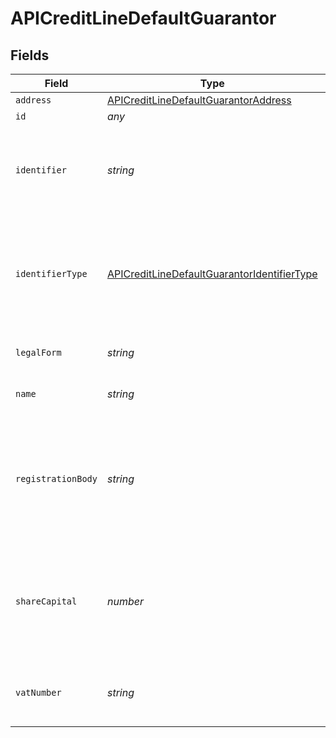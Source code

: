 # APICreditLineDefaultGuarantor


## Fields

| Field                                                                                                             | Type                                                                                                              | Required                                                                                                          | Description                                                                                                       |
| ----------------------------------------------------------------------------------------------------------------- | ----------------------------------------------------------------------------------------------------------------- | ----------------------------------------------------------------------------------------------------------------- | ----------------------------------------------------------------------------------------------------------------- |
| `address`                                                                                                         | [APICreditLineDefaultGuarantorAddress](../../models/shared/apicreditlinedefaultguarantoraddress.md)               | :heavy_minus_sign:                                                                                                | N/A                                                                                                               |
| `id`                                                                                                              | *any*                                                                                                             | :heavy_minus_sign:                                                                                                | N/A                                                                                                               |
| `identifier`                                                                                                      | *string*                                                                                                          | :heavy_check_mark:                                                                                                | Legal identifier of the business, such as its SIRET in France.                                                    |
| `identifierType`                                                                                                  | [APICreditLineDefaultGuarantorIdentifierType](../../models/shared/apicreditlinedefaultguarantoridentifiertype.md) | :heavy_minus_sign:                                                                                                | Type of legal business identifier of the business, such as the SIRET in France.                                   |
| `legalForm`                                                                                                       | *string*                                                                                                          | :heavy_minus_sign:                                                                                                | Legal form of the business.                                                                                       |
| `name`                                                                                                            | *string*                                                                                                          | :heavy_minus_sign:                                                                                                | Legal name of the business.                                                                                       |
| `registrationBody`                                                                                                | *string*                                                                                                          | :heavy_minus_sign:                                                                                                | Name of the national organization where the business is registered. For example the RCS of Paris in France        |
| `shareCapital`                                                                                                    | *number*                                                                                                          | :heavy_minus_sign:                                                                                                | The part of the capital of a company that comes from the issue of shares, in cents.                               |
| `vatNumber`                                                                                                       | *string*                                                                                                          | :heavy_minus_sign:                                                                                                | The VAT number of the business, if European                                                                       |